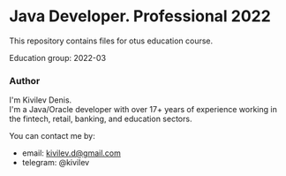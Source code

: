 # Java Developer. Professional 2022
This repository contains files for otus education course.

Education group: 2022-03
  
### Author
I'm Kivilev Denis.  
I'm a Java/Oracle developer with over 17+ years of experience working in the fintech, retail, banking, and education sectors.

You can contact me by:
- email: kivilev.d@gmail.com  
- telegram: @kivilev  
